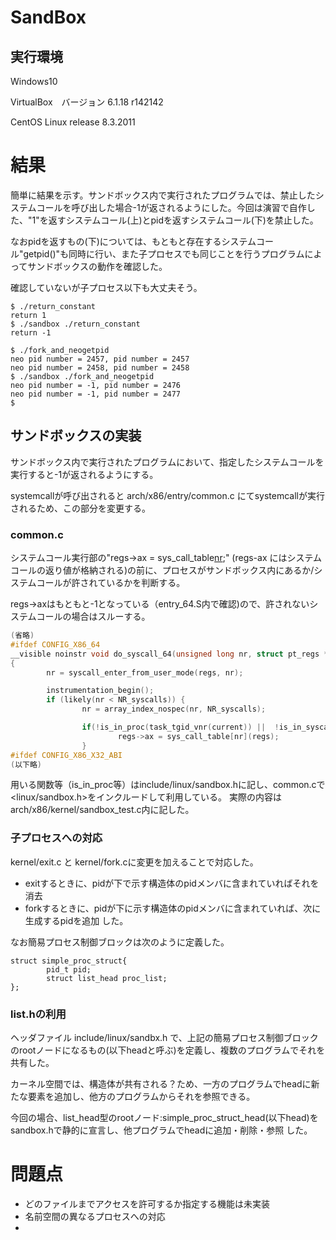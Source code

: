 # SandBox
## 実行環境
Windows10

VirtualBox　バージョン 6.1.18 r142142

CentOS Linux release 8.3.2011

# 結果
簡単に結果を示す。サンドボックス内で実行されたプログラムでは、禁止したシステムコールを呼び出した場合-1が返されるようにした。今回は演習で自作した、"1"を返すシステムコール(上)とpidを返すシステムコール(下)を禁止した。

なおpidを返すもの(下)については、もともと存在するシステムコール"getpid()"も同時に行い、また子プロセスでも同じことを行うプログラムによってサンドボックスの動作を確認した。

確認していないが子プロセス以下も大丈夫そう。

```
$ ./return_constant
return 1
$ ./sandbox ./return_constant
return -1
```

```
$ ./fork_and_neogetpid
neo pid number = 2457, pid number = 2457
neo pid number = 2458, pid number = 2458
$ ./sandbox ./fork_and_neogetpid
neo pid number = -1, pid number = 2476
neo pid number = -1, pid number = 2477
$ 
```


## サンドボックスの実装
サンドボックス内で実行されたプログラムにおいて、指定したシステムコールを実行すると-1が返されるようにする。

systemcallが呼び出されると arch/x86/entry/common.c にてsystemcallが実行されるため、この部分を変更する。

### common.c
システムコール実行部の"regs->ax = sys_call_table[nr](regs);" (regs-ax にはシステムコールの返り値が格納される)の前に、プロセスがサンドボックス内にあるか/システムコールが許されているかを判断する。

regs->axはもともと-1となっている（entry_64.S内で確認)ので、許されないシステムコールの場合はスルーする。

```c
(省略)
#ifdef CONFIG_X86_64
__visible noinstr void do_syscall_64(unsigned long nr, struct pt_regs *regs)
{
        nr = syscall_enter_from_user_mode(regs, nr);

        instrumentation_begin();
        if (likely(nr < NR_syscalls)) {
                nr = array_index_nospec(nr, NR_syscalls);

                if(!is_in_proc(task_tgid_vnr(current)) ||  !is_in_syscall(nr)){
                        regs->ax = sys_call_table[nr](regs);
                }
#ifdef CONFIG_X86_X32_ABI
(以下略)
```

用いる関数等（is_in_proc等）はinclude/linux/sandbox.hに記し、common.cで<linux/sandbox.h>をインクルードして利用している。
実際の内容はarch/x86/kernel/sandbox_test.c内に記した。

### 子プロセスへの対応
kernel/exit.c と kernel/fork.cに変更を加えることで対応した。

- exitするときに、pidが下で示す構造体のpidメンバに含まれていればそれを消去
- forkするときに、pidが下に示す構造体のpidメンバに含まれていれば、次に生成するpidを追加
した。

なお簡易プロセス制御ブロックは次のように定義した。

```
struct simple_proc_struct{
        pid_t pid;
        struct list_head proc_list;
};
```

### list.hの利用
ヘッダファイル include/linux/sandbx.h で、上記の簡易プロセス制御ブロックのrootノードになるもの(以下headと呼ぶ)を定義し、複数のプログラムでそれを共有した。

カーネル空間では、構造体が共有される？ため、一方のプログラムでheadに新たな要素を追加し、他方のプログラムからそれを参照できる。

今回の場合、list_head型のrootノード:simple_proc_struct_head(以下head)をsandbox.hで静的に宣言し、他プログラムでheadに追加・削除・参照
した。

# 問題点
- どのファイルまでアクセスを許可するか指定する機能は未実装
- 名前空間の異なるプロセスへの対応
- 

